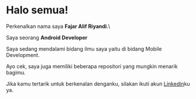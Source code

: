 # Halo semua! 

Perkenalkan nama saya **Fajar Alif Riyandi**.\

Saya seorang **Android Developer**

Saya sedang mendalami bidang ilmu saya yaitu di bidang Mobile Development.

Ayo cek, saya juga memiliki beberapa repositori yang mungkin menarik bagimu.

Jika kamu tertarik untuk berkenalan denganku, silakan ikuti akun [Linkedin](https://www.linkedin.com/in/fajar-alif-riyandi-82771a246/)ku ya.
